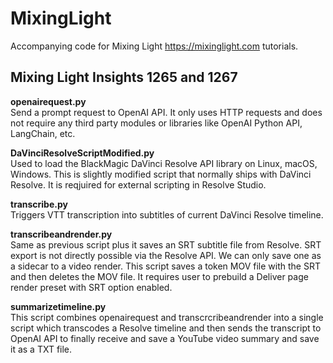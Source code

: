 # MixingLight
Accompanying code for Mixing Light https://mixinglight.com tutorials.

## Mixing Light Insights 1265 and 1267

**openairequest.py**\
Send a prompt request to OpenAI API. It only uses HTTP requests and does not require any third party modules or libraries like OpenAI Python API, LangChain, etc.

**DaVinciResolveScriptModified.py**\
Used to load the BlackMagic DaVinci Resolve API library on Linux, macOS, Windows. This is slightly modified script that normally ships with DaVinci Resolve. It is reqjuired for external scripting in Resolve Studio.

**transcribe.py**\
Triggers VTT transcription into subtitles of current DaVinci Resolve timeline.

**transcribeandrender.py**\
Same as previous script plus it saves an SRT subtitle file from Resolve. SRT export is not directly possible via the Resolve API. We can only save one as a sidecar to a video render. This script saves a token MOV file with the SRT and then deletes the MOV file. It requires user to prebuild a Deliver page render preset with SRT option enabled.

**summarizetimeline.py**\
This script combines openairequest and transcrcribeandrender into a single script which transcodes a Resolve timeline and then sends the transcript to OpenAI API to finally receive and save a YouTube video summary and save it as a TXT file.
